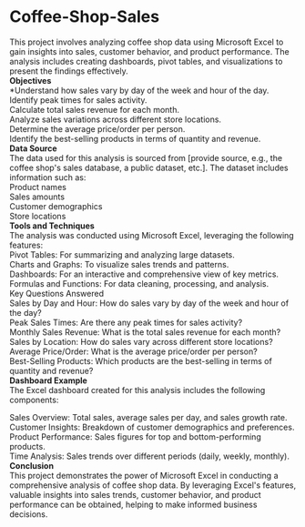 # Coffee-Shop-Sales
This project involves analyzing coffee shop data using Microsoft Excel to gain insights into sales, customer behavior, and product performance. The analysis includes creating dashboards, pivot tables, and visualizations to present the findings effectively.  
**Objectives**  
*Understand how sales vary by day of the week and hour of the day.  
Identify peak times for sales activity.  
Calculate total sales revenue for each month.  
Analyze sales variations across different store locations.  
Determine the average price/order per person.  
Identify the best-selling products in terms of quantity and revenue.  
**Data Source**  
The data used for this analysis is sourced from [provide source, e.g., the coffee shop's sales database, a public dataset, etc.]. The dataset includes information such as:  
Product names  
Sales amounts  
Customer demographics  
Store locations  
**Tools and Techniques**  
The analysis was conducted using Microsoft Excel, leveraging the following features:  
Pivot Tables: For summarizing and analyzing large datasets.  
Charts and Graphs: To visualize sales trends and patterns.  
Dashboards: For an interactive and comprehensive view of key metrics.  
Formulas and Functions: For data cleaning, processing, and analysis.  
Key Questions Answered  
Sales by Day and Hour: How do sales vary by day of the week and hour of the day?  
Peak Sales Times: Are there any peak times for sales activity?  
Monthly Sales Revenue: What is the total sales revenue for each month?  
Sales by Location: How do sales vary across different store locations?  
Average Price/Order: What is the average price/order per person?  
Best-Selling Products: Which products are the best-selling in terms of quantity and revenue?  
**Dashboard Example**  
The Excel dashboard created for this analysis includes the following components:  

Sales Overview: Total sales, average sales per day, and sales growth rate.  
Customer Insights: Breakdown of customer demographics and preferences.  
Product Performance: Sales figures for top and bottom-performing products.  
Time Analysis: Sales trends over different periods (daily, weekly, monthly).  
**Conclusion**  
This project demonstrates the power of Microsoft Excel in conducting a comprehensive analysis of coffee shop data. By leveraging Excel's features, valuable insights into sales trends, customer behavior, and product performance can be obtained, helping to make informed business decisions.  
